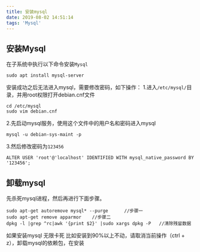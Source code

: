 ```yaml
---
title: 安装mysql
date: 2019-08-02 14:51:14
tags: 'Mysql'
---
```


安装Mysql
--------
在子系统中执行以下命令安装`Mysql`
```
sudo apt install mysql-server
```

安装成功之后无法进入mysql，需要修改密码，如下操作：
1.进入`/etc/mysql/`目录，并用root权限打开debian.cnf文件

```
cd /etc/mysql
sudo vim debian.cnf
```

2.先启动mysql服务，使用这个文件中的用户名和密码进入mysql
```
mysql -u debian-sys-maint -p
```

3.然后修改密码为`123456`
```
ALTER USER 'root'@'localhost' IDENTIFIED WITH mysql_native_password BY '123456';
```


卸载mysql
--------

先杀死mysql进程，然后再进行下面步骤。
```
sudo apt-get autoremove mysql* --purge      //步骤一
sudo apt-get remove apparmor    //步骤二
dpkg -l |grep ^rc|awk '{print $2}' |sudo xargs dpkg -P   //清除残留数据
```

如果安装mysql 无限卡死 比如安装到90%以上不动，请取消当前操作（ctrl + z），卸载mysql的依赖包，在安装

